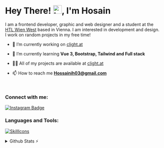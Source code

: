 <h1>Hey There! <img src="https://user-images.githubusercontent.com/1303154/88677602-1635ba80-d120-11ea-84d8-d263ba5fc3c0.gif" width="28px" alt="hi">, I'm Hosain</h1>
I am a frontend developer, graphic and web designer and a student at the <a href="https://www.htlwienwest.at/">HTL Wien West</a> based in Vienna. I am interested in development and design. I work on random projects in my free time!

<br/>

- 🔭 I’m currently working on [clight.at](https://clight.at/)

- 🌱 I’m currently learning **Vue 3, Bootstrap, Tailwind and Full stack**

- 👨‍💻 All of my projects are available at [clight.at](https://clight.at/)

- 📫 How to reach me **Hossainih03@gmail.com**

<br/>

<h3 align="left">Connect with me:</h3>

[![Instagram Badge](https://img.shields.io/badge/-@ceenadesign-e84393?style=flat&labelColor=e84393&logo=instagram&logoColor=white)](https://instagram.com/ceenadesign)

<h3 align="left">Languages and Tools:</h3>

[![SkillIcons](https://skillicons.dev/icons?i=html,js,css,nodejs,tailwind,vue,linux,firebase,aws,bootstrap,cloudflare,ai,ps,pr,postgres)](https://clight.at)<br/>

<details>
  <summary>Github Stats ⚡</summary>

<a href="#">![Github stats](https://github-readme-stats.vercel.app/api?username=hossainih03&theme=monokai&count_private=true&hide_border=true&line_height=20)</a>
<a href="#">![Top Langs](https://github-readme-stats.vercel.app/api/top-langs/?username=hossainih03&layout=compact&theme=monokai&count_private=true&hide_border=true)</a>

</details>
